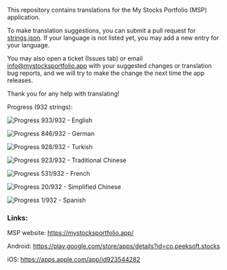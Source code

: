 This repository contains translations for the My Stocks Portfolio (MSP) application.

To make translation suggestions, you can submit a pull request for [strings.json](https://github.com/mystocksportfolio/translations/blob/main/strings.json). If your language is not listed yet, you may add a new entry for your language.

You may also open a ticket (Issues tab) or email info@mystocksportfolio.app with your suggested changes or translation bug reports, and we will try to make the change the next time the app releases.

Thank you for any help with translating!

Progress (932 strings):

![Progress](https://progress-bar.dev/100?title=en&width=120) 933/932 - English

![Progress](https://progress-bar.dev/91?title=de&width=120) 846/932 - German

![Progress](https://progress-bar.dev/100?title=tr&width=120) 928/932 - Turkish

![Progress](https://progress-bar.dev/99?title=zh-Hant-TW&width=120) 923/932 - Traditional Chinese

![Progress](https://progress-bar.dev/57?title=fr&width=120) 531/932 - French

![Progress](https://progress-bar.dev/2?title=zh&width=120) 20/932 - Simplified Chinese

![Progress](https://progress-bar.dev/0?title=es&width=120) 1/932 - Spanish

### Links:

MSP website: https://mystocksportfolio.app/

Android: https://play.google.com/store/apps/details?id=co.peeksoft.stocks

iOS: https://apps.apple.com/app/id923544282
